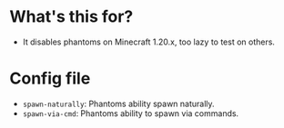 # What's this for?
- It disables phantoms on Minecraft 1.20.x, too lazy to test on others.

# Config file
- `spawn-naturally`: Phantoms ability spawn naturally.
- `spawn-via-cmd`: Phantoms ability to spawn via commands.